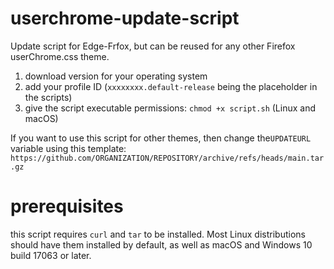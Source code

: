 # userchrome-update-script
Update script for Edge-Frfox, but can be reused for any other Firefox userChrome.css theme.

1. download version for your operating system
2. add your profile ID (`xxxxxxxx.default-release` being the placeholder in the scripts)
3. give the script executable permissions: `chmod +x script.sh` (Linux and macOS)

If you want to use this script for other themes, then change the`UPDATEURL` variable using this template: `https://github.com/ORGANIZATION/REPOSITORY/archive/refs/heads/main.tar.gz`

# prerequisites

this script requires `curl` and `tar` to be installed. Most Linux distributions should have them installed by default, as well as macOS and Windows 10 build 17063 or later.
